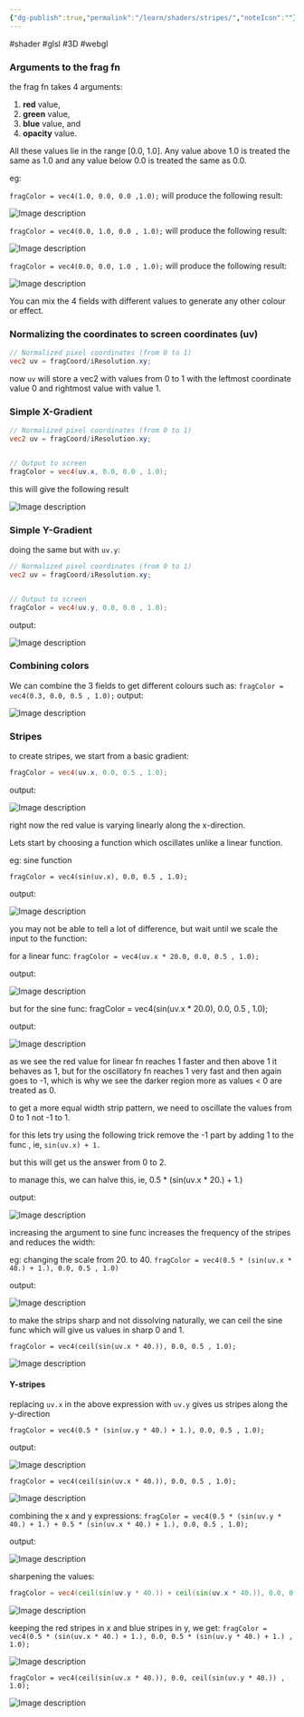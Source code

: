 ```yaml
---
{"dg-publish":true,"permalink":"/learn/shaders/stripes/","noteIcon":""}
---
```


#shader #glsl #3D #webgl
### Arguments to the frag fn
the frag fn takes 4 arguments: 
1. **red** value, 
2. **green** value, 
3. **blue** value, and 
4. **opacity** value. 

All these values lie in the range [0.0, 1.0]. 
Any value above 1.0 is treated the same as 1.0
and any value below 0.0 is treated the same as 0.0.

eg:

`fragColor = vec4(1.0, 0.0, 0.0 ,1.0);`
will produce the following result:

![Image description](https://dev-to-uploads.s3.amazonaws.com/uploads/articles/qz5p1cjziaatdgxn7b4e.png)

`fragColor = vec4(0.0, 1.0, 0.0 , 1.0);`
will produce the following result:

![Image description](https://dev-to-uploads.s3.amazonaws.com/uploads/articles/yzajvv9lq7a8ljosjfky.png)

`fragColor = vec4(0.0, 0.0, 1.0 , 1.0);`
will produce the following result:

![Image description](https://dev-to-uploads.s3.amazonaws.com/uploads/articles/ctbtl5nii3ee3hlqo4ko.png)

You can mix the 4 fields with different values to generate any other colour or effect.

### Normalizing the coordinates to screen coordinates (uv)
```glsl
// Normalized pixel coordinates (from 0 to 1)
vec2 uv = fragCoord/iResolution.xy;

```

now `uv` will store a vec2 with values from 0 to 1 with the leftmost coordinate value 0 and rightmost value with value 1.

### Simple X-Gradient

```glsl
// Normalized pixel coordinates (from 0 to 1)
vec2 uv = fragCoord/iResolution.xy;


// Output to screen
fragColor = vec4(uv.x, 0.0, 0.0 , 1.0);

```

this will give the following result

![Image description](https://dev-to-uploads.s3.amazonaws.com/uploads/articles/t2z8ps0m5awo4ssehbai.png)

### Simple Y-Gradient

doing the same but with `uv.y`:

```glsl
// Normalized pixel coordinates (from 0 to 1)
vec2 uv = fragCoord/iResolution.xy;


// Output to screen
fragColor = vec4(uv.y, 0.0, 0.0 , 1.0);
```

output:

![Image description](https://dev-to-uploads.s3.amazonaws.com/uploads/articles/kdgvh5aasm0jykz52sc3.png)

### Combining colors

We can combine the 3 fields to get different colours such as:
`fragColor = vec4(0.3, 0.0, 0.5 , 1.0);`
output:

![Image description](https://dev-to-uploads.s3.amazonaws.com/uploads/articles/qejzsfz2bg581gsdf5lq.png)

### Stripes

to create stripes,
we start from a basic gradient:

```glsl
fragColor = vec4(uv.x, 0.0, 0.5 , 1.0);
```

output:

![Image description](https://dev-to-uploads.s3.amazonaws.com/uploads/articles/w35tu4zayz53mhc7e19c.png)

right now the red value is varying linearly along the x-direction.

Lets start by choosing a function which oscillates unlike a linear function.

eg: sine function

`fragColor = vec4(sin(uv.x), 0.0, 0.5 , 1.0);`

output:

![Image description](https://dev-to-uploads.s3.amazonaws.com/uploads/articles/7c6xnpmkbu6rwuis7k09.png)

you may not be able to tell a lot of difference, but wait until we scale the input to the function:

for a linear func: `fragColor = vec4(uv.x * 20.0, 0.0, 0.5 , 1.0);`

output:

![Image description](https://dev-to-uploads.s3.amazonaws.com/uploads/articles/9rmpw02lzrb25l3uy9yj.png)

but for the sine func: fragColor = vec4(sin(uv.x * 20.0), 0.0, 0.5 , 1.0);

output:

![Image description](https://dev-to-uploads.s3.amazonaws.com/uploads/articles/0k72v01lnxikxuup0pws.png)

as we see the red value for linear fn reaches 1 faster and then above 1 it behaves as 1, but for the oscillatory fn reaches 1 very fast and then again goes to -1, which is why we see the darker region more as values < 0 are treated as 0.

to get a more equal width strip pattern, we need to oscillate the values from 0 to 1 not -1 to 1.

for this lets try using the following trick
remove the -1 part by adding 1 to the func , ie, `sin(uv.x) + 1.`

but this will get us the answer from 0 to 2.

to manage this, we can halve this, ie, 0.5 * (sin(uv.x * 20.) + 1.)

output:

![Image description](https://dev-to-uploads.s3.amazonaws.com/uploads/articles/dd6vjd2nofeb0tcqoq19.png)

increasing the argument to sine func increases the frequency of the stripes and reduces the width:

eg: changing the scale from 20. to 40.
`fragColor = vec4(0.5 * (sin(uv.x * 40.) + 1.), 0.0, 0.5 , 1.0)`

output:

![Image description](https://dev-to-uploads.s3.amazonaws.com/uploads/articles/uu6u7msik0udl0f5m9a4.png)

to make the strips sharp and not dissolving naturally, we can ceil the sine func which will give us values in sharp 0 and 1.

```
fragColor = vec4(ceil(sin(uv.x * 40.)), 0.0, 0.5 , 1.0);
```

![Image description](https://dev-to-uploads.s3.amazonaws.com/uploads/articles/5pvbpaii0clxzh8ke3yo.png)

#### Y-stripes

replacing `uv.x` in the above expression with `uv.y` gives us stripes along the y-direction

`fragColor = vec4(0.5 * (sin(uv.y * 40.) + 1.), 0.0, 0.5 , 1.0);`

output:

![Image description](https://dev-to-uploads.s3.amazonaws.com/uploads/articles/770nkzigjir3mo1ia61a.png)

```
fragColor = vec4(ceil(sin(uv.x * 40.)), 0.0, 0.5 , 1.0);
```

![Image description](https://dev-to-uploads.s3.amazonaws.com/uploads/articles/4mi181w2fkip45imrygg.png)

combining the x and y expressions:
`fragColor = vec4(0.5 * (sin(uv.y * 40.) + 1.) + 0.5 * (sin(uv.x * 40.) + 1.), 0.0, 0.5 , 1.0);`

output:

![Image description](https://dev-to-uploads.s3.amazonaws.com/uploads/articles/s0vpkvk7k1q01wdc00yq.png)

sharpening the values:
```glsl
fragColor = vec4(ceil(sin(uv.y * 40.)) + ceil(sin(uv.x * 40.)), 0.0, 0.5 , 1.0);
```

![Image description](https://dev-to-uploads.s3.amazonaws.com/uploads/articles/hi6r7wa1ako08nkxkbvv.png)

keeping the red stripes in x and blue stripes in y, we get:
`fragColor = vec4(0.5 * (sin(uv.x * 40.) + 1.), 0.0, 0.5 * (sin(uv.y * 40.) + 1.) , 1.0);`

![Image description](https://dev-to-uploads.s3.amazonaws.com/uploads/articles/1o59g4gov2socznjb963.png)

`fragColor = vec4(ceil(sin(uv.x * 40.)), 0.0, ceil(sin(uv.y * 40.)) , 1.0);`

![Image description](https://dev-to-uploads.s3.amazonaws.com/uploads/articles/1z818fdhn3tfyx7myt6q.png)